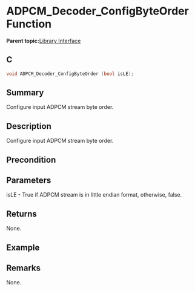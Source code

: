 # ADPCM\_Decoder\_ConfigByteOrder Function

**Parent topic:**[Library Interface](GUID-C7571EA3-5D96-4A08-AE3F-93DA048E36FB.md)

## C

```c
void ADPCM_Decoder_ConfigByteOrder (bool isLE);
```

## Summary

Configure input ADPCM stream byte order.

## Description

Configure input ADPCM stream byte order.

## Precondition

## Parameters

isLE - True if ADPCM stream is in little endian format, otherwise, false.

## Returns

None.

## Example

## Remarks

None.


